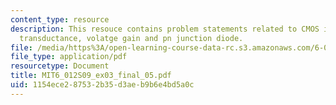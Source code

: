 ```yaml
---
content_type: resource
description: This resouce contains problem statements related to CMOS inverter, NMOS
  transductance, volatge gain and pn junction diode.
file: /media/https%3A/open-learning-course-data-rc.s3.amazonaws.com/6-012-microelectronic-devices-and-circuits-spring-2009/1154ece287532b35d3aeb9b6e4bd5a0c_MIT6_012S09_ex03_final_05.pdf
file_type: application/pdf
resourcetype: Document
title: MIT6_012S09_ex03_final_05.pdf
uid: 1154ece2-8753-2b35-d3ae-b9b6e4bd5a0c
---
```

